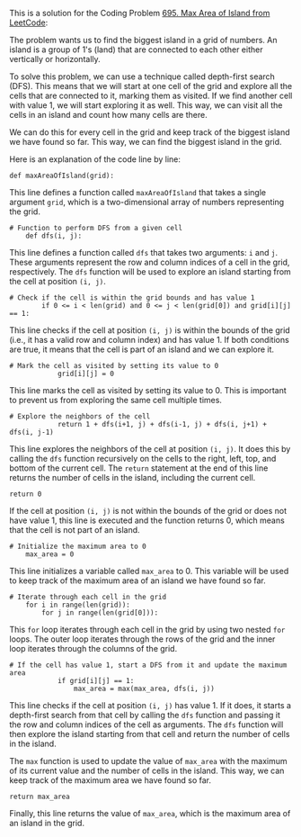 This is a solution for the Coding Problem [695. Max Area of Island from LeetCode](https://leetcode.com/problems/max-area-of-island/description):

The problem wants us to find the biggest island in a grid of numbers. An island is a group of 1's (land) that are connected to each other either vertically or horizontally.

To solve this problem, we can use a technique called depth-first search (DFS). This means that we will start at one cell of the grid and explore all the cells that are connected to it, marking them as visited. If we find another cell with value 1, we will start exploring it as well. This way, we can visit all the cells in an island and count how many cells are there.

We can do this for every cell in the grid and keep track of the biggest island we have found so far. This way, we can find the biggest island in the grid.

Here is an explanation of the code line by line:

    def maxAreaOfIsland(grid):

This line defines a function called `maxAreaOfIsland` that takes a single argument `grid`, which is a two-dimensional array of numbers representing the grid.

    # Function to perform DFS from a given cell
        def dfs(i, j):

This line defines a function called `dfs` that takes two arguments: `i` and `j`. These arguments represent the row and column indices of a cell in the grid, respectively. The `dfs` function will be used to explore an island starting from the cell at position `(i, j)`.

    # Check if the cell is within the grid bounds and has value 1
            if 0 <= i < len(grid) and 0 <= j < len(grid[0]) and grid[i][j] == 1:

This line checks if the cell at position `(i, j)` is within the bounds of the grid (i.e., it has a valid row and column index) and has value 1. If both conditions are true, it means that the cell is part of an island and we can explore it.

    # Mark the cell as visited by setting its value to 0
                grid[i][j] = 0

This line marks the cell as visited by setting its value to 0. This is important to prevent us from exploring the same cell multiple times.

    # Explore the neighbors of the cell
                return 1 + dfs(i+1, j) + dfs(i-1, j) + dfs(i, j+1) + dfs(i, j-1)

This line explores the neighbors of the cell at position `(i, j)`. It does this by calling the `dfs` function recursively on the cells to the right, left, top, and bottom of the current cell. The `return` statement at the end of this line returns the number of cells in the island, including the current cell.

    return 0

If the cell at position `(i, j)` is not within the bounds of the grid or does not have value 1, this line is executed and the function returns 0, which means that the cell is not part of an island.

    # Initialize the maximum area to 0
        max_area = 0

This line initializes a variable called `max_area` to 0. This variable will be used to keep track of the maximum area of an island we have found so far.

    # Iterate through each cell in the grid
        for i in range(len(grid)):
            for j in range(len(grid[0])):

This `for` loop iterates through each cell in the grid by using two nested `for` loops. The outer loop iterates through the rows of the grid and the inner loop iterates through the columns of the grid.

    # If the cell has value 1, start a DFS from it and update the maximum area
                if grid[i][j] == 1:
                    max_area = max(max_area, dfs(i, j))

This line checks if the cell at position `(i, j)` has value 1. If it does, it starts a depth-first search from that cell by calling the `dfs` function and passing it the row and column indices of the cell as arguments. The `dfs` function will then explore the island starting from that cell and return the number of cells in the island.

The `max` function is used to update the value of `max_area` with the maximum of its current value and the number of cells in the island. This way, we can keep track of the maximum area we have found so far.

    return max_area

Finally, this line returns the value of `max_area`, which is the maximum area of an island in the grid.
